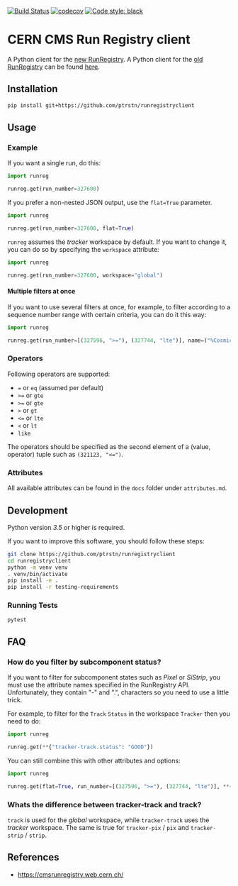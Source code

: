 [![Build Status](https://travis-ci.com/ptrstn/runregistryclient.svg?branch=master)](https://travis-ci.com/ptrstn/runregistryclient)
[![codecov](https://codecov.io/gh/ptrstn/runregistryclient/branch/master/graph/badge.svg)](https://codecov.io/gh/ptrstn/runregistryclient)
[![Code style: black](https://img.shields.io/badge/code%20style-black-000000.svg)](https://github.com/ambv/black)

# CERN CMS Run Registry client

A Python client for the [new RunRegistry](https://cmsrunregistry.web.cern.ch/). 
A Python client for the [old RunRegistry](https://cmswbmoffshift.web.cern.ch/cmswbmoffshift/runregistry_offline/index.jsf) can be found [here](https://github.com/ptrstn/runregcrawlr/tree/master/runregcrawlr).

## Installation

```bash
pip install git+https://github.com/ptrstn/runregistryclient
```

## Usage

### Example 

If you want a single run, do this:

```python
import runreg

runreg.get(run_number=327600)
```

If you prefer a non-nested JSON output, use the ```flat=True``` parameter.

```python
import runreg

runreg.get(run_number=327600, flat=True)
```

```runreg``` assumes the *tracker* workspace by default. 
If you want to change it, you can do so by specifying the ```workspace``` attribute:

```python
import runreg

runreg.get(run_number=327600, workspace="global")
```

#### Multiple filters at once

If you want to use several filters at once, for example, to filter according to a sequence number range with certain criteria, you can do it this way:

```python
import runreg

runreg.get(run_number=[(327596, ">="), (327744, "lte")], name=("%Cosmics%", "like"))
```

### Operators

Following operators are supported:

* ```=``` or ```eq``` (assumed per default)
* ```>=``` or ```gte```
* ```>=``` or ```gte```
* ```>``` or ```gt```
* ```<=``` or ```lte```
* ```<``` or ```lt```
* ```like```

The operators should be specified as the second element of a (value, operator) tuple such as ```(321123, "<=")```.

### Attributes

All available attributes can be found in the ```docs``` folder under ```attributes.md```.

## Development

Python version *3.5* or higher is required.

If you want to improve this software, you should follow these steps:

```bash
git clone https://github.com/ptrstn/runregistryclient
cd runregistryclient
python -m venv venv
. venv/bin/activate
pip install -e .
pip install -r testing-requirements
```

### Running Tests

```
pytest
```

## FAQ

### How do you filter by subcomponent status?

If you want to filter for subcomponent states such as *Pixel* or *SiStrip*, you must use the attribute names specified in the RunRegistry API.
Unfortunately, they contain "-" and ".", characters so you need to use a little trick.

For example, to filter for the ```Track``` ```Status``` in the workspace ```Tracker``` then you need to do:

```python
import runreg

runreg.get(**{"tracker-track.status": "GOOD"})
```

You can still combine this with other attributes and options:

```python
import runreg

runreg.get(flat=True, run_number=[(327596, ">="), (327744, "lte")], **{"pix.status": "EXCLUDED", "strip.status":"GOOD"})
```

### Whats the difference between tracker-track and track?

```track``` is used for the *global* workspace, while ```tracker-track``` uses the *tracker* workspace. 
The same is true for ```tracker-pix``` / ```pix``` and ```tracker-strip``` / ```strip```.

## References

* https://cmsrunregistry.web.cern.ch/
